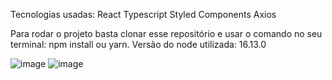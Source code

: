 Tecnologias usadas:
  React
  Typescript
  Styled Components
  Axios
  
 Para rodar o projeto basta clonar esse repositório e usar o comando no seu terminal: npm install ou yarn.
 Versão do node utilizada: 16.13.0
 
 
 ![image](https://user-images.githubusercontent.com/67908082/164510193-86fdf891-25e0-44ac-be87-9ff264c3175a.png)
 ![image](https://user-images.githubusercontent.com/67908082/164510220-980bb2d5-532f-42e2-9eea-5be20b98dcfe.png)
